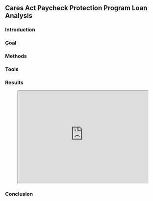 ## Cares Act Paycheck Protection Program Loan Analysis

### Introduction

### Goal

### Methods

### Tools

### Results

<!-- blank line -->
<figure>
    <iframe src="https://scopewave.clicdata.com/v/inOUN6e0IuDN"
    style="width:100%; height:300px;"></iframe>
</figure>
<!-- blank line -->

### Conclusion